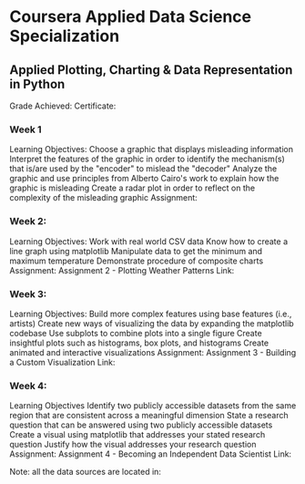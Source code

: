 # Coursera Applied Data Science Specialization
## Applied Plotting, Charting & Data Representation in Python

Grade Achieved:
Certificate:

### Week 1

Learning Objectives:
Choose a graphic that displays misleading information
Interpret the features of the graphic in order to identify the mechanism(s) that is/are used by the "encoder" to mislead the "decoder"
Analyze the graphic and use principles from Alberto Cairo's work to explain how the graphic is misleading
Create a radar plot in order to reflect on the complexity of the misleading graphic
Assignment:

### Week 2:
Learning Objectives:
Work with real world CSV data
Know how to create a line graph using matplotlib
Manipulate data to get the minimum and maximum temperature
Demonstrate procedure of composite charts
Assignment: Assignment 2 - Plotting Weather Patterns
Link:

### Week 3:
Learning Objectives:
Build more complex features using base features (i.e., artists)
Create new ways of visualizing the data by expanding the matplotlib codebase
Use subplots to combine plots into a single figure
Create insightful plots such as histograms, box plots, and histograms
Create animated and interactive visualizations
Assignment: Assignment 3 - Building a Custom Visualization
Link:

### Week 4:
Learning Objectives
Identify two publicly accessible datasets from the same region that are consistent across a meaningful dimension
State a research question that can be answered using two publicly accessible datasets
Create a visual using matplotlib that addresses your stated research question
Justify how the visual addresses your research question
Assignment: Assignment 4 - Becoming an Independent Data Scientist
Link:

Note: all the data sources are located in:
